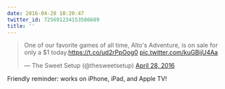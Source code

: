 ```yaml
---
date: 2016-04-28 10:20:47
twitter_id: 725691234153586689
title: ''
---
```


<blockquote class="twitter-tweet"><p lang="en" dir="ltr">One of our favorite games of all time, Alto&#39;s Adventure, is on sale for only a $1 today.<a href="https://t.co/ud2rPpOog0">https://t.co/ud2rPpOog0</a> <a href="https://t.co/kuGBijU4Aa">pic.twitter.com/kuGBijU4Aa</a></p>&mdash; The Sweet Setup (@thesweetsetup) <a href="https://twitter.com/thesweetsetup/status/725686665721815040?ref_src=twsrc%5Etfw">April 28, 2016</a></blockquote>
<script async src="https://platform.twitter.com/widgets.js" charset="utf-8"></script>

Friendly reminder: works on iPhone, iPad, and Apple TV! 
